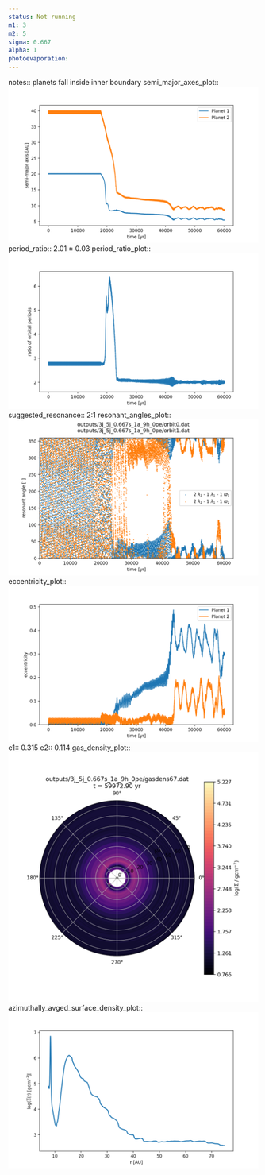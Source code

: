 ```yaml
---
status: Not running
m1: 3
m2: 5
sigma: 0.667
alpha: 1
photoevaporation: 
---
```


notes:: planets fall inside inner boundary
semi_major_axes_plot:: ![semi_major_axes_3j_5j_0.667s_1a_9h_0pe.png](plots/semi_major_axes/semi_major_axes_3j_5j_0.667s_1a_9h_0pe.png)
period_ratio:: 2.01 ± 0.03
period_ratio_plot:: ![period_ratio_3j_5j_0.667s_1a_9h_0pe.png](plots/period_ratio/period_ratio_3j_5j_0.667s_1a_9h_0pe.png)
suggested_resonance:: 2:1
resonant_angles_plot:: ![resonant_angles_3j_5j_0.667s_1a_9h_0pe.png](plots/resonant_angles/resonant_angles_3j_5j_0.667s_1a_9h_0pe.png)
eccentricity_plot:: ![eccentricity_3j_5j_0.667s_1a_9h_0pe.png](plots/eccentricity/eccentricity_3j_5j_0.667s_1a_9h_0pe.png)
e1:: 0.315
e2:: 0.114
gas_density_plot:: ![gas_density_3j_5j_0.667s_1a_9h_0pe.png](plots/gas_density/gas_density_3j_5j_0.667s_1a_9h_0pe.png)
azimuthally_avged_surface_density_plot:: ![azimuthally_avged_surface_density_3j_5j_0.667s_1a_9h_0pe.png](plots/azimuthally_avged_surface_density/azimuthally_avged_surface_density_3j_5j_0.667s_1a_9h_0pe.png)
